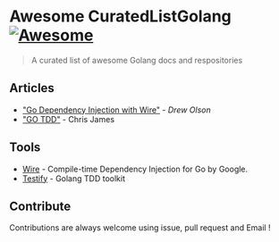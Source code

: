 
# Awesome CuratedListGolang [![Awesome](https://cdn.rawgit.com/sindresorhus/awesome/d7305f38d29fed78fa85652e3a63e154dd8e8829/media/badge.svg)](https://github.com/sindresorhus/awesome#readme)
> A curated list of awesome Golang docs and respositories

## **Articles**
- ["Go Dependency Injection with Wire"](https://blog.drewolson.org/go-dependency-injection-with-wire) - *Drew Olson*
- ["GO TDD"](https://quii.gitbook.io/learn-go-with-tests/) - Chris James


## **Tools**
- [Wire](https://github.com/google/wire) - Compile-time Dependency Injection for Go by Google.
- [Testify](https://github.com/stretchr/testify) - Golang TDD toolkit


## Contribute

Contributions are always welcome using issue, pull request and Email !
